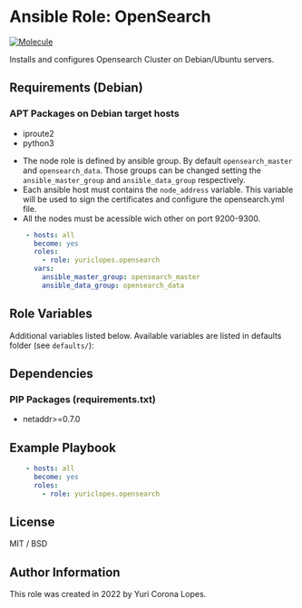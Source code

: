 # Ansible Role: OpenSearch

[![Molecule](https://github.com/yuriclopes/ansible-role-opensearch/actions/workflows/ci.yml/badge.svg)](https://github.com/yuriclopes/ansible-role-opensearch/actions/workflows/ci.yml)

Installs and configures Opensearch Cluster on Debian/Ubuntu servers.

## Requirements (Debian)

### APT Packages on Debian target hosts
- iproute2
- python3


* The node role is defined by ansible group. By default `opensearch_master` and `opensearch_data`. Those groups can be changed setting the `ansible_master_group` and `ansible_data_group` respectively.
* Each ansible host must contains the `node_address` variable. This variable will be used to sign the certificates and configure the opensearch.yml file.
* All the nodes must be acessible wich other on port 9200-9300.

```yaml
    - hosts: all
      become: yes
      roles:
        - role: yuriclopes.opensearch
      vars:
        ansible_master_group: opensearch_master
        ansible_data_group: opensearch_data
```

## Role Variables

Additional variables listed below. Available variables are listed in defaults folder (see `defaults/`):

## Dependencies

### PIP Packages (requirements.txt)
- netaddr>=0.7.0

## Example Playbook

```yaml
    - hosts: all
      become: yes
      roles:
        - role: yuriclopes.opensearch
```

## License

MIT / BSD

## Author Information

This role was created in 2022 by Yuri Corona Lopes.